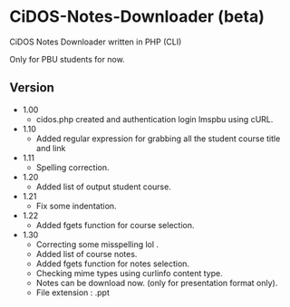 # CiDOS-Notes-Downloader (beta)
CiDOS Notes Downloader written in PHP (CLI)

Only for PBU students for now.

## Version

- 1.00 
  - cidos.php created and authentication login lmspbu using cURL. 
- 1.10 
  - Added regular expression for grabbing all the student course title and link
- 1.11 
  - Spelling correction.
- 1.20 
  - Added list of output student course.
- 1.21 
  - Fix some indentation.
- 1.22 
  - Added fgets function for course selection.
- 1.30
  - Correcting some misspelling lol .
  - Added list of course notes.
  - Added fgets function for notes selection.
  - Checking mime types using curlinfo content type.
  - Notes can be download now. (only for presentation format only).
  - File extension : .ppt
